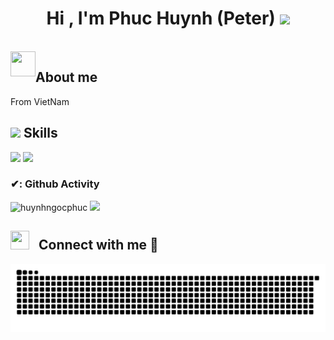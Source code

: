 
<h1 align="center"><b>Hi , I'm Phuc Huynh (Peter) </b><img src="https://media.giphy.com/media/hvRJCLFzcasrR4ia7z/giphy.gif" width="35"></h1>

<!-- About me -->
<br>
  <img align="left" src = "https://user-images.githubusercontent.com/63050133/156777293-72a6e681-2582-4a9d-ad92-09d1181d47c7.gif" width = 40px height=40px>
  <h2 align="left" font-weight="bold">About me</h2>  
	<p>From VietNam</p>

<!-- Skill -->
## <img src="https://media2.giphy.com/media/QssGEmpkyEOhBCb7e1/giphy.gif?cid=ecf05e47a0n3gi1bfqntqmob8g9aid1oyj2wr3ds3mg700bl&rid=giphy.gif" width ="25"><b> Skills</b>
<img height="40" src="https://skillicons.dev/icons?i=react,redux,vue,mui,bootstrap,html,css,sass,js,ts,nodejs,express,ruby,postgresql,mysql"/>
<img height="40" src="https://skillicons.dev/icons?i=git,github,gitlab,vscode,visualstudio,windows,ubuntu,ysql,docke"/>


<!-- start -->
###  ✔: Github Activity
<p>
<img height='200px' src="https://github-readme-stats.vercel.app/api?username=huynhngocphuc&show_icons=true&theme=gotham" alt="huynhngocphuc"/>
<img height='200px' src="https://github-readme-stats.vercel.app/api/top-langs/?username=huynhngocphuc&layout=compact&theme=aura&langs_count=9" />
</p>

<!-- connect with me -->

## <img src="https://media.giphy.com/media/iY8CRBdQXODJSCERIr/giphy.gif" width="30" height="30" style="margin-right: 10px;">  <b> Connect with me 🤝 </b>

<!-- snack-->
<p align = "center">
	<img src = "https://github.com/7oSkaaa/7oSkaaa/blob/output/github-contribution-grid-snake.svg?" alt = "Snake Game"/>
</p>



